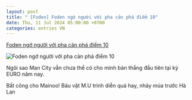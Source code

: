```yaml
---
layout: post
title: " [Foden] Foden ngớ người với pha cản phá điểm 10"
date: Thu, 11 Jul 2024 05:00:00 +0700
categories: entries VN
---
```

[Foden ngớ người với pha cản phá điểm 10](https://www.tinthethao.com.vn/foden-ngo-nguoi-voi-pha-can-pha-diem-10-d769357.html)

![Foden ngớ người với pha cản phá điểm 10](https://media.tinthethao.com.vn/resize/534x280/files/bongda/2024/07/11/8jpg.jpg)

Ngôi sao Man City vẫn chưa thể có cho mình bàn thắng đầu tiên tại kỳ EURO năm nay.

Bất công cho Mainoo! Báu vật M.U trình diễn quá hay, nhảy múa trước Hà Lan

